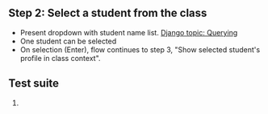 Step 2: Select a student from the class
---
- Present dropdown with student name list.
  [Django topic: Querying](https://docs.djangoproject.com/en/3.1/topics/db/queries/)
- One student can be selected
- On selection (Enter), flow continues to step 3, "Show selected student's profile in class context".

Test suite
---
1. 